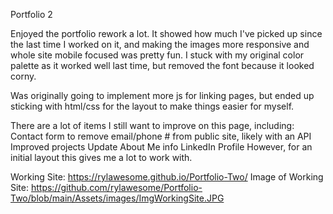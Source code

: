 Portfolio 2

Enjoyed the portfolio rework a lot. It showed how much I've picked up since the last time I worked on it, and making the images more responsive and whole site mobile focused was pretty fun. I stuck with my original color palette as it worked well last time, but removed the font because it looked corny.

Was originally going to implement more js for linking pages, but ended up sticking with html/css for the layout to make things easier for myself.

There are a lot of items I still want to improve on this page, including:
Contact form to remove email/phone # from public site, likely with an API
Improved projects
Update About Me info
LinkedIn Profile
However, for an initial layout this gives me a lot to work with.

Working Site: https://rylawesome.github.io/Portfolio-Two/
Image of Working Site: https://github.com/rylawesome/Portfolio-Two/blob/main/Assets/images/ImgWorkingSite.JPG
